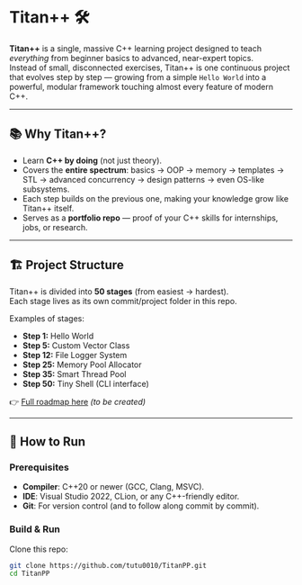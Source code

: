 # Titan++ 🛠️

**Titan++** is a single, massive C++ learning project designed to teach *everything* from beginner basics to advanced, near-expert topics.  
Instead of small, disconnected exercises, Titan++ is one continuous project that evolves step by step — growing from a simple `Hello World` into a powerful, modular framework touching almost every feature of modern C++.

---

## 📚 Why Titan++?
- Learn **C++ by doing** (not just theory).  
- Covers the **entire spectrum**: basics → OOP → memory → templates → STL → advanced concurrency → design patterns → even OS-like subsystems.  
- Each step builds on the previous one, making your knowledge grow like Titan++ itself.  
- Serves as a **portfolio repo** — proof of your C++ skills for internships, jobs, or research.

---

## 🏗️ Project Structure
Titan++ is divided into **50 stages** (from easiest → hardest).  
Each stage lives as its own commit/project folder in this repo.

Examples of stages:
- **Step 1:** Hello World  
- **Step 5:** Custom Vector Class  
- **Step 12:** File Logger System  
- **Step 25:** Memory Pool Allocator  
- **Step 35:** Smart Thread Pool  
- **Step 50:** Tiny Shell (CLI interface)  

👉 [Full roadmap here](docs/ROADMAP.md) *(to be created)*  

---

## 🚀 How to Run
### Prerequisites
- **Compiler**: C++20 or newer (GCC, Clang, MSVC).  
- **IDE**: Visual Studio 2022, CLion, or any C++-friendly editor.  
- **Git**: For version control (and to follow along commit by commit).  

### Build & Run
Clone this repo:
```bash
git clone https://github.com/tutu0010/TitanPP.git
cd TitanPP
